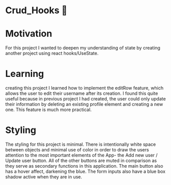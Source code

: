 # Crud_Hooks 🎣

# Motivation
For this project I wanted to deepen my understanding of state by creating another project using react hooks/UseState.

# Learning
creating this project I learned how to implement the editRow feature, which allows the user to edit their username after its creation. I found this quite useful because in previous project I had created, the user could only update their information by deleting an existing profile element and creating a new one. This feature is much more practical. 

# Styling 
The styling for this project is minimal. There is intentionally white space between objects and minimal use of color in order to draw the users attention to the most important elements of the App- the Add new user / Update user button. All of the other buttons are muted in comparison as they serve as secondary functions in this application. The main button also has a hover affect, darkening the blue. The form inputs also have a blue box shadow active when they are in use. 
